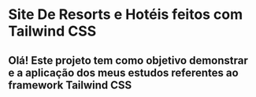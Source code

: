 # Site De Resorts e Hotéis feitos com Tailwind CSS 

## Olá! Este projeto tem como objetivo demonstrar e a aplicação dos meus estudos referentes ao framework Tailwind CSS
